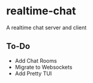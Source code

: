 # realtime-chat
A realtime chat server and client

## To-Do 
- Add Chat Rooms
- Migrate to Websockets
- Add Pretty TUI
